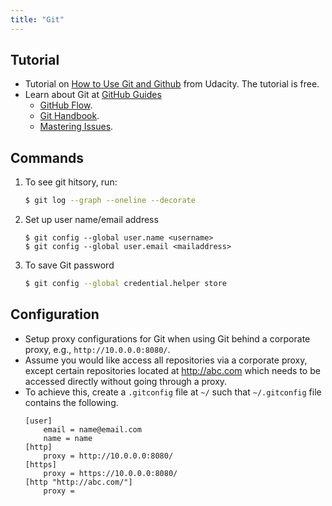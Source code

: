 ```yaml
---
title: "Git"
---
```


## Tutorial
+ Tutorial on [How to Use Git and Github](https://www.udacity.com/course/how-to-use-git-and-github--ud775) from Udacity. The tutorial is free.
+ Learn about Git at [GitHub Guides](https://guides.github.com/)
    + [GitHub Flow](https://guides.github.com/introduction/flow/).
    + [Git Handbook](https://guides.github.com/introduction/git-handbook/).
    + [Mastering Issues](https://guides.github.com/features/issues/).

## Commands
1. To see git hitsory, run:
    ```bash
    $ git log --graph --oneline --decorate
    ```

1. Set up user name/email address
    ```
    $ git config --global user.name <username>
    $ git config --global user.email <mailaddress>
    ```

1. To save Git password
    ```bash
    $ git config --global credential.helper store
    ```

## Configuration
+ Setup proxy configurations for Git when using Git behind a corporate proxy, e.g., `http://10.0.0.0:8080/`. 
+ Assume you would like access all repositories via a corporate proxy, except certain repositories located at http://abc.com which needs to be accessed directly without going through a proxy. 
+ To achieve this, create a `.gitconfig` file at `~/` such that `~/.gitconfig` file contains the following.
    ```
    [user]
        email = name@email.com
        name = name
    [http]
        proxy = http://10.0.0.0:8080/
    [https]
        proxy = https://10.0.0.0:8080/
    [http "http://abc.com/"]
	    proxy = 	    
    ```